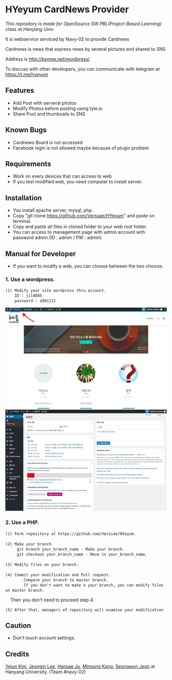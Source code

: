 # HYeyum CardNews Provider
*This repository is made for OpenSource SW PBL(Project-Based Learning) class at Hanyang Univ.*

It is webservice serviced by Navy-02 to provide Cardnews

Cardnews is news that express news by several pictures and shared to SNS

Address is http://bxmpe.net/wordpress/

To discuss with other developers, you can communicate with telegram at https://t.me/hyeyum


## Features

* Add Post with serveral photos
* Modify Photos before posting using tyle.io
* Share Post and thumbnails to SNS



## Known Bugs

* Cardnews Board is not accessed
* Facebook login is not allowed maybe because of plugin problem




## Requirements

* Work on every devices that can access to web
* If you test modified web, you need computer to install server.



## Installation
* You install apache server, mysql, php.
* Copy "git clone https://github.com/Verssae/HYeyum" and paste on terminal.
* Copy and paste all files in cloned folder to your web root folder.
* You can access to management page with admin account with password admin.(ID : admin / PW : admin)


## Manual for Developer
* If you want to modify a web, you can choose between the two choices.
### 1. Use a wordpress.
	(1) Modify your site wordpress thru account.
		ID : jil8885
		password : a981212
<img src = "https://github.com/Verssae/HYeyum/blob/master/image/wordpress-2.png">
<img src = "https://github.com/Verssae/HYeyum/blob/master/image/wordpress-3.png">
		
### 2. Use a PHP.
	(1) Fork repository at https://github.com/Verssae/HYeyum.

	(2) Make your branch.
		 git branch your_branch_name - Make your branch.
		 git checkout your_branch_name - Move to your_branch_name.
		
	(3) Modify files on your branch.
	
	(4) Commit your modification and Pull request.
    	    Compare your branch to master branch.	    
    	    If you don't want to make a your branch, you can modify files on master branch.
    	    Then you don't need to proceed step 4.
	    
	(5) After that, managers of repository will examine your modification
	
	
## Caution
* Don't touch account settings.

## Credits

[Yejun Kim](https://github.com/kyj0701), [Jeongin Lee](https://github.com/jil8885), [Hansae Ju](https://github.com/Verssae), [Minsung Kang](https://github.com/TigerP-MS), [Seongwon Jeon](https://github.com/saecom0601) at Hanyang University. (Team #navy-02)

